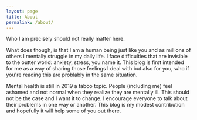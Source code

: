```yaml
---
layout: page
title: About
permalink: /about/
---
```


Who I am precisely should not really matter here.

What does though, is that I am a human being just like you and as millions of others I mentally struggle in my daily life. I face difficulties that are invisible to the outter world: anxiety, stress, you name it. This blog is first intended for me as a way of sharing those feelings I deal with but also for you, who if you're reading this are problably in the same situation.

Mental health is still in 2019 a taboo topic. People (including me) feel ashamed and not normal when they realize they are mentally ill. This should not be the case and I want it to change. I encourage everyone to talk about their problems in one way or another. This blog is my modest contribution and hopefully it will help some of you out there.